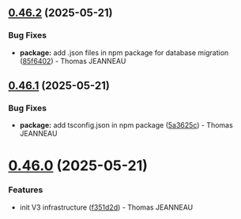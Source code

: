 ## [0.46.2](https://github.com/latechforce/engine/compare/v0.46.1...v0.46.2) (2025-05-21)

### Bug Fixes

- **package:** add .json files in npm package for database migration ([85f6402](https://github.com/latechforce/engine/commit/85f640244957fe8764f65764aef8607b75b2f08f)) - Thomas JEANNEAU

## [0.46.1](https://github.com/latechforce/engine/compare/v0.46.0...v0.46.1) (2025-05-21)

### Bug Fixes

- **package:** add tsconfig.json in npm package ([5a3625c](https://github.com/latechforce/engine/commit/5a3625c85cb313af6d89f2c7ce91e3da83b1eca3)) - Thomas JEANNEAU

# [0.46.0](https://github.com/latechforce/engine/compare/v0.45.2...v0.46.0) (2025-05-21)

### Features

- init V3 infrastructure ([f351d2d](https://github.com/latechforce/engine/commit/f351d2d9ffa4692d0c31b53c076e4912242837f8)) - Thomas JEANNEAU
